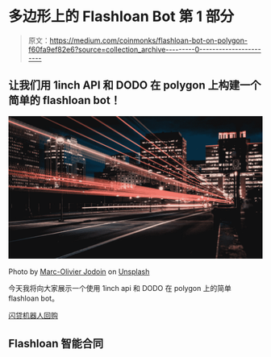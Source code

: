 # 多边形上的 Flashloan Bot 第 1 部分

> 原文：<https://medium.com/coinmonks/flashloan-bot-on-polygon-f60fa9ef82e6?source=collection_archive---------0----------------------->

## 让我们用 1inch API 和 DODO 在 polygon 上构建一个简单的 flashloan bot！

![](img/8e65902fd602257fc5f517d48c8fe95e.png)

Photo by [Marc-Olivier Jodoin](https://unsplash.com/@marcojodoin?utm_source=medium&utm_medium=referral) on [Unsplash](https://unsplash.com?utm_source=medium&utm_medium=referral)

今天我将向大家展示一个使用 1inch api 和 DODO 在 polygon 上的简单 flashloan bot。

[闪贷机器人回购](https://github.com/yuichiroaoki/poly-flashloan-bot)

## Flashloan 智能合同